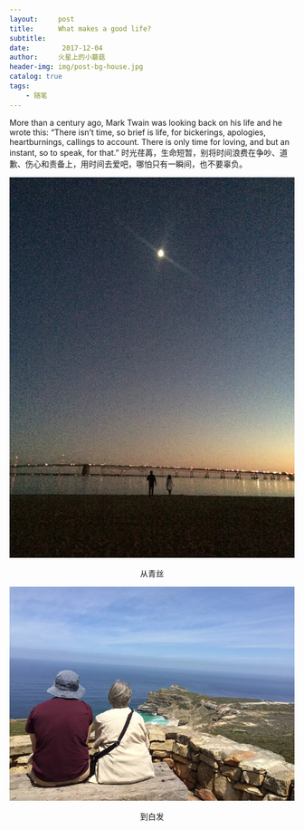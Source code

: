 ```yaml
---
layout:     post
title:      What makes a good life?
subtitle:   
date:        2017-12-04
author:     火星上的小蘑菇
header-img: img/post-bg-house.jpg
catalog: true
tags:
    - 随笔
---
```


More than a century ago, Mark Twain was looking back on his life and he wrote this:
“There isn’t time, so brief is life, for bickerings, apologies, heartburnings, callings to account. There is only time for loving, and but an instant, so to speak, for that.”
时光荏苒，生命短暂，别将时间浪费在争吵、道歉、伤心和责备上，用时间去爱吧，哪怕只有一瞬间，也不要辜负。

![](https://raw.githubusercontent.com/wuxiaoxiong1990/pic/master/71717971ly1g14tlf6sw3j20u0140hdu.jpg)

<center>从青丝</centerr>

![](https://raw.githubusercontent.com/wuxiaoxiong1990/pic/master/71717971ly1g14tsmcjpqj20u00mi1kx.jpg)

<center>到白发</centerr>


